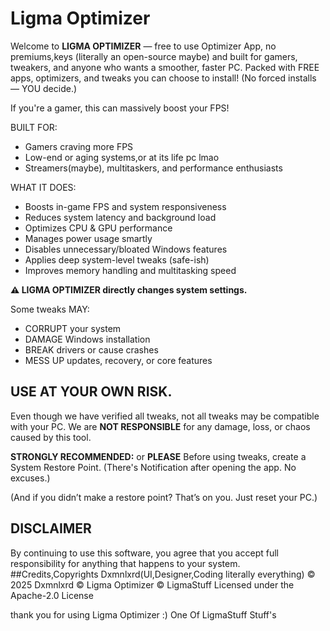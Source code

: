 # Ligma Optimizer

Welcome to **LIGMA OPTIMIZER** — free to use Optimizer App, no premiums,keys (literally an open-source maybe) and built for gamers, tweakers, and anyone who wants a smoother, faster PC.
Packed with FREE apps, optimizers, and tweaks you can choose to install!
(No forced installs — YOU decide.) 

If you're a gamer, this can massively boost your FPS!

BUILT FOR:
- Gamers craving more FPS
- Low-end or aging systems,or at its life pc lmao
- Streamers(maybe), multitaskers, and performance enthusiasts

WHAT IT DOES:
- Boosts in-game FPS and system responsiveness
- Reduces system latency and background load
- Optimizes CPU & GPU performance
- Manages power usage smartly
- Disables unnecessary/bloated Windows features
- Applies deep system-level tweaks (safe-ish)
- Improves memory handling and multitasking speed

**⚠️ LIGMA OPTIMIZER directly changes system settings.**

Some tweaks MAY:
- CORRUPT your system
- DAMAGE Windows installation
- BREAK drivers or cause crashes
- MESS UP updates, recovery, or core features

## USE AT YOUR OWN RISK.
Even though we have verified all tweaks, not all tweaks may be compatible with your PC. 
We are **NOT RESPONSIBLE** for any damage, loss, or chaos caused by this tool.

**STRONGLY RECOMMENDED:** or **PLEASE**
Before using tweaks, create a System Restore Point.
(There's Notification after opening the app. No excuses.)

(And if you didn’t make a restore point? That’s on you. Just reset your PC.)


## DISCLAIMER

By continuing to use this software, you agree that you accept full responsibility
for anything that happens to your system.
##Credits,Copyrights
                 Dxmnlxrd(UI,Designer,Coding literally everything)
                 © 2025 Dxmnlxrd
                 © Ligma Optimizer
                 © LigmaStuff
                 Licensed under the Apache-2.0 License

thank you for using Ligma Optimizer :)
One Of LigmaStuff Stuff's
